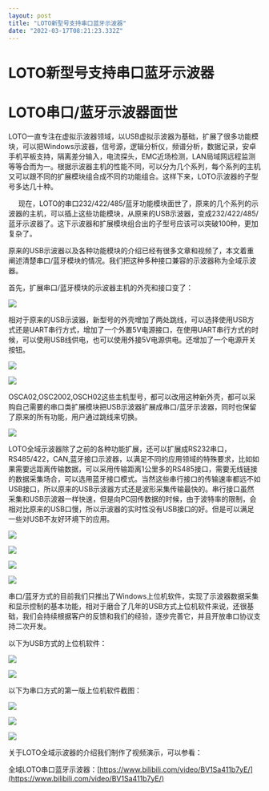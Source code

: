 ```yaml
---
layout: post
title: "LOTO新型号支持串口蓝牙示波器"
date: "2022-03-17T08:21:23.332Z"
---
```

LOTO新型号支持串口蓝牙示波器
================

**LOTO串口/蓝牙示波器面世**
==================

LOTO一直专注在虚拟示波器领域，以USB虚拟示波器为基础，扩展了很多功能模块，可以把Windows示波器，信号源，逻辑分析仪，频谱分析，数据记录，安卓手机平板支持，隔离差分输入，电流探头，EMC近场检测，LAN局域网远程监测等等合而为一。根据示波器主机的性能不同，可以分为几个系列，每个系列的主机又可以跟不同的扩展模块组合成不同的功能组合。这样下来，LOTO示波器的子型号多达几十种。

     现在，LOTO的串口232/422/485/蓝牙功能模块面世了，原来的几个系列的示波器的主机，可以插上这些功能模块，从原来的USB示波器，变成232/422/485/蓝牙示波器了。这下示波器和扩展模块组合出的子型号应该可以突破100种，更加复杂了。

原来的USB示波器以及各种功能模块的介绍已经有很多文章和视频了，本文着重阐述清楚串口/蓝牙模块的情况。我们把这种多种接口兼容的示波器称为全域示波器。

首先，扩展串口/蓝牙模块的示波器主机的外壳和接口变了：

![](https://img2022.cnblogs.com/blog/2597459/202203/2597459-20220317151423237-516049256.png)

相对于原来的USB示波器，新型号的外壳增加了两处跳线，可以选择使用USB方式还是UART串行方式，增加了一个外置5V电源接口，在使用UART串行方式的时候，可以使用USB线供电，也可以使用外接5V电源供电。还增加了一个电源开关按钮。

![](https://img2022.cnblogs.com/blog/2597459/202203/2597459-20220317151435862-1513894914.png)

![](https://img2022.cnblogs.com/blog/2597459/202203/2597459-20220317151443659-1616110544.png)

OSCA02,OSC2002,OSCH02这些主机型号，都可以改用这种新外壳，都可以采购自己需要的串口类扩展模块把USB示波器扩展成串口/蓝牙示波器，同时也保留了原来的所有功能，用户通过跳线来切换。

![](https://img2022.cnblogs.com/blog/2597459/202203/2597459-20220317151456383-1155986490.png)

LOTO全域示波器除了之前的各种功能扩展，还可以扩展成RS232串口，RS485/422，CAN,蓝牙接口示波器，以满足不同的应用领域的特殊要求，比如如果需要远距离传输数据，可以采用传输距离1公里多的RS485接口，需要无线链接的数据采集场合，可以选用蓝牙接口模式。当然这些串行接口的传输速率都远不如USB接口，所以原来的USB示波器方式还是波形采集传输最快的。串行接口虽然采集和USB示波器一样快速，但是向PC回传数据的时候，由于波特率的限制，会相对比原来的USB口慢，所以示波器的实时性没有USB接口的好。但是可以满足一些对USB不友好环境下的应用。

![](https://img2022.cnblogs.com/blog/2597459/202203/2597459-20220317151508933-1281252897.png)

![](https://img2022.cnblogs.com/blog/2597459/202203/2597459-20220317151520711-34962863.png)

![](https://img2022.cnblogs.com/blog/2597459/202203/2597459-20220317151532535-501033017.png)

![](https://img2022.cnblogs.com/blog/2597459/202203/2597459-20220317151546147-1108284303.png)

串口/蓝牙方式的目前我们只推出了Windows上位机软件，实现了示波器数据采集和显示控制的基本功能，相对于磨合了几年的USB方式上位机软件来说，还很基础，我们会持续根据客户的反馈和我们的经验，逐步完善它，并且开放串口协议支持二次开发。

以下为USB方式的上位机软件：

![](https://img2022.cnblogs.com/blog/2597459/202203/2597459-20220317151603293-332659347.png)

![](https://img2022.cnblogs.com/blog/2597459/202203/2597459-20220317151613215-1408636139.png)

以下为串口方式的第一版上位机软件截图：

![](https://img2022.cnblogs.com/blog/2597459/202203/2597459-20220317151627468-2096328248.png)

![](https://img2022.cnblogs.com/blog/2597459/202203/2597459-20220317151639887-1088144993.png)

![](https://img2022.cnblogs.com/blog/2597459/202203/2597459-20220317151650982-564873011.png)

关于LOTO全域示波器的介绍我们制作了视频演示，可以参看：

全域LOTO串口蓝牙示波器：[https://www.bilibili.com/video/BV1Sa411b7yE/](https://www.bilibili.com/video/BV1Sa411b7yE/)